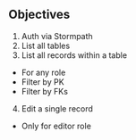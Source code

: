 ## Objectives

1. Auth via Stormpath
2. List all tables
3. List all records within a table
  * For any role
  * Filter by PK
  * Filter by FKs
4. Edit a single record
  * Only for editor role
